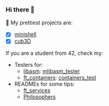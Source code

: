 ### Hi there 👋

🔭 My prettiest projects are:
   - [x] [minishell](https://github.com/mli42/at42minishell)
   - [x] [cub3D](https://github.com/mli42/at42cub3D)

If you are a student from 42, check my:
   - Testers for:
     - [libasm](https://github.com/mli42/at42libasm): [mlibasm_tester](https://github.com/mli42/mlibasm_tester)
     - [ft_containers](https://github.com/mli42/at42ft_containers): [containers_test](https://github.com/mli42/containers_test)
   - READMEs for some tips:
     - [ft_services](https://github.com/mli42/at42ft_services)
     - [Philosophers](https://github.com/mli42/at42Philosophers)

<!--
**mli42/mli42** is a ✨ _special_ ✨ repository because its `README.md` (this file) appears on your GitHub profile.
-->
